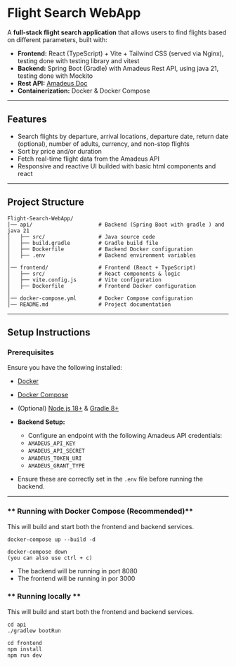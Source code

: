 #  Flight Search WebApp

A **full-stack flight search application** that allows users to find flights based on different parameters, built with:
- **Frontend:** React (TypeScript) + Vite + Tailwind CSS (served via Nginx), testing done with testing library and vitest
- **Backend:** Spring Boot (Gradle) with Amadeus Rest API, using java 21, testing done with Mockito
- **Rest API:** [Amadeus Doc](https://developers.amadeus.com/self-service/apis-docs/guides/developer-guides/quick-start/#video-tutorial)
- **Containerization:** Docker & Docker Compose

---

## Features
- Search flights by departure, arrival locations, departure date, return date (optional), number of adults, currency, and non-stop flights
- Sort by price and/or duration
- Fetch real-time flight data from the Amadeus API
- Responsive and reactive UI builded with basic html components and react

---

## Project Structure
```
Flight-Search-WebApp/
│── api/                     # Backend (Spring Boot with gradle ) and java 21
│   ├── src/                 # Java source code
│   ├── build.gradle         # Gradle build file
│   ├── Dockerfile           # Backend Docker configuration
│   ├── .env                 # Backend environment variables
│
│── frontend/                # Frontend (React + TypeScript)
│   ├── src/                 # React components & logic
│   ├── vite.config.js       # Vite configuration
│   ├── Dockerfile           # Frontend Docker configuration
│
│── docker-compose.yml       # Docker Compose configuration
│── README.md                # Project documentation
```

---

## Setup Instructions

### **Prerequisites**
Ensure you have the following installed:
- [Docker](https://www.docker.com/)
- [Docker Compose](https://docs.docker.com/compose/)
- (Optional) [Node.js 18+](https://nodejs.org/) & [Gradle 8+](https://gradle.org/)

- **Backend Setup:**  
  - Configure an endpoint with the following Amadeus API credentials:  
   - `AMADEUS_API_KEY`  
   - `AMADEUS_API_SECRET`  
   - `AMADEUS_TOKEN_URI`  
   - `AMADEUS_GRANT_TYPE`
 - Ensure these are correctly set in the `.env` file before running the backend.

---

### ** Running with Docker Compose (Recommended)**
This will build and start both the frontend and backend services.

```command to build the docker compose and get it up running
docker-compose up --build -d
```
```command to bring it down
docker-compose down
(you can also use ctrl + c)
```
 - The backend will be running in port 8080
 - The frontend will be running in por 3000

### ** Running locally **
This will build and start both the frontend and backend services.

``` use this to start the backend at port 8080
cd api
./gradlew bootRun
```

```use this to start the frontend at port 5173 (port used by vite)
cd frontend
npm install
npm run dev
```





